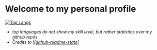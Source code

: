 
# Welcome to my personal profile
<!--
**fl2ma/fl2ma** is a ✨ _special_ ✨ repository because its `README.md` (this file) appears on your GitHub profile.
-->
[![Top Langs](https://github-readme-stats-fl-ma.vercel.app/api/top-langs/?username=fl-ma&layout=compact)](https://github.com/anuraghazra/github-readme-stats)

* *top languages do not show my skill level, but rather statistics over my github repos*
* *Credits to [![github-readme-stats]](https://github.com/anuraghazra/github-readme-stats)*
